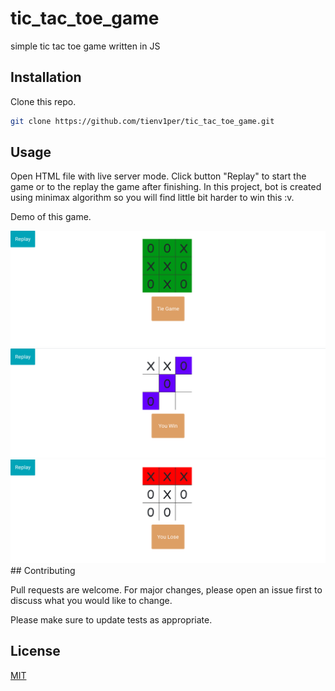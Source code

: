 # tic_tac_toe_game
simple tic tac toe game written in JS

## Installation

Clone this repo.

```bash
git clone https://github.com/tienv1per/tic_tac_toe_game.git
```

## Usage
Open HTML file with live server mode.
Click button "Replay" to start the game or to the replay the game after finishing.
In this project, bot is created using minimax algorithm so you will find little bit harder to win this :v.

Demo of this game.

<img src="img/img.png">


<img src="img/win.png">

<img src="img/lose.png">
## Contributing

Pull requests are welcome. For major changes, please open an issue first
to discuss what you would like to change.

Please make sure to update tests as appropriate.

## License

[MIT](https://choosealicense.com/licenses/mit/)